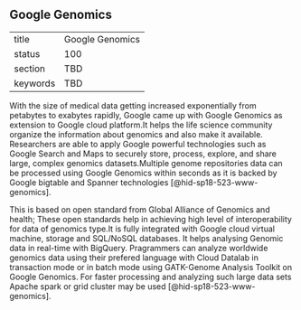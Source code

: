 ## Google Genomics


|          |                 |
| -------- | --------------- |
| title    | Google Genomics |
| status   | 100             |
| section  | TBD             |
| keywords | TBD             |




With the size of medical data getting increased exponentially from 
petabytes to exabytes rapidly, Google came up with Google Genomics 
as extension to Google cloud platform.It helps the life science 
community organize the information about genomics and also make it 
available. Researchers are able to apply Google powerful technologies 
such as Google Search and Maps to securely store, process, explore, 
and share large, complex genomics datasets.Multiple genome repositories 
data can be processed using Google Genomics within seconds as it is 
backed by Google bigtable and Spanner 
technologies [@hid-sp18-523-www-genomics]. 

This is based on open standard from Global Alliance of Genomics and 
health; These open standards help in achieving high level of 
interoperability for data of genomics type.It is fully integrated with 
Google cloud virtual machine, storage and SQL/NoSQL databases.
It helps analysing Genomic data in real-time with BigQuery. Pragrammers 
can analyze worldwide genomics data using their prefered language with 
Cloud Datalab in transaction mode or in batch mode using GATK-Genome
Analysis Toolkit on Google Genomics. For faster processing and analyzing 
such large data sets Apache spark or grid cluster may be 
used [@hid-sp18-523-www-genomics].

